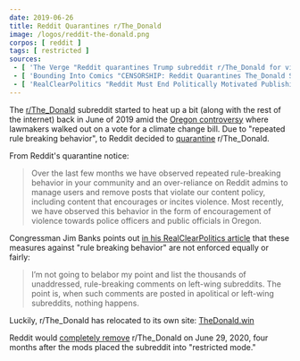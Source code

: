 ```yaml
---
date: 2019-06-26
title: Reddit Quarantines r/The_Donald
image: /logos/reddit-the-donald.png
corpos: [ reddit ]
tags: [ restricted ]
sources:
 - [ 'The Verge "Reddit quarantines Trump subreddit r/The_Donald for violent comments" by Adi Robertson (26 Jun 2019)', 'archive.is/tlgBU' ]
 - [ 'Bounding Into Comics "CENSORSHIP: Reddit Quarantines The_Donald Subreddit – Carlos Maza Involved!" by Jorge Arenas (26 Jun 2019)', 'archive.is/UV94y' ]
 - [ 'RealClearPolitics "Reddit Must End Politically Motivated Publishing Decisions" by Jim Banks (31 Oct 2019)', 'archive.is/PFlFb' ]
---
```


The [r/The_Donald](https://www.reddit.com/r/The_Donald/) subreddit started to
heat up a bit (along with the rest of the internet) back in June of 2019 amid
the [Oregon controversy](http://archive.is/XGyMa) where lawmakers walked out on
a vote for a climate change bill. Due to "repeated rule breaking behavior", to
Reddit decided to [quarantine](http://archive.is/qDUjo) r/The_Donald.

From Reddit's quarantine notice:
> Over the last few months we have observed repeated rule-breaking behavior in
> your community and an over-reliance on Reddit admins to manage users and
> remove posts that violate our content policy, including content that
> encourages or incites violence. Most recently, we have observed this behavior
> in the form of encouragement of violence towards police officers and public
> officials in Oregon.

Congressman Jim Banks points out [in his RealClearPolitics
article](http://archive.is/PFlFb) that these measures against "rule breaking
behavior" are not enforced equally or fairly:
> I’m not going to belabor my point and list the thousands of unaddressed,
> rule-breaking comments on left-wing subreddits. The point is, when such
> comments are posted in apolitical or left-wing subreddits, nothing happens.

Luckily, r/The_Donald has relocated to its own site:
[TheDonald.win](https://thedonald.win)

Reddit would [completely remove](/e/reddit-purges-2k-subreddits/)
r/The_Donald on June 29, 2020, four months after the mods placed the subreddit
into "restricted mode."
